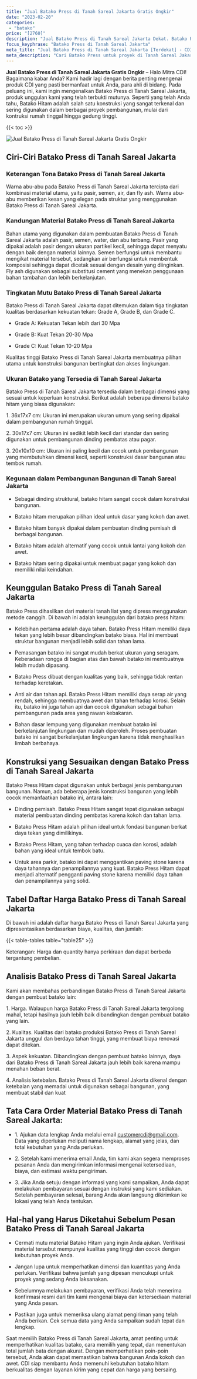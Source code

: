 ```yaml
---
title: "Jual Batako Press di Tanah Sareal Jakarta Gratis Ongkir"
date: "2023-02-20"
categories:
 - "batako"
price: "[2760]"
description: "Jual Batako Press di Tanah Sareal Jakarta Dekat. Batako Press ini sering dipakai dalam proyek pembangunan sebagai material dinding yang kuat dan berkualitas. Kontak kami untuk mendapatkan informasi lebih lanjut."
focus_keyphrase: "Batako Press di Tanah Sareal Jakarta"
meta_title: "Jual Batako Press di Tanah Sareal Jakarta [Terdekat] - CDI"
meta_description: "Cari Batako Press untuk proyek di Tanah Sareal Jakarta? Kami memiliki Batako Press berkualitas untuk bahan bangunan dinding. Dapatkan penawaran terbaik sekarang."
---
```


**Jual Batako Press di Tanah Sareal Jakarta Gratis Ongkir** – Halo Mitra CDI! Bagaimana kabar Anda? Kami hadir lagi dengan berita penting mengenai produk CDI yang pasti bermanfaat untuk Anda, para ahli di bidang. Pada peluang ini, kami ingin mengenalkan Batako Press di Tanah Sareal Jakarta, produk unggulan kami yang telah terbukti mutunya. Seperti yang telah Anda tahu, Batako Hitam adalah salah satu konstruksi yang sangat terkenal dan sering digunakan dalam berbagai proyek pembangunan, mulai dari kontruksi rumah tinggal hingga gedung tinggi.

{{< toc >}}

![Jual Batako Press di Tanah Sareal Jakarta Gratis Ongkir](/images/batako/batako-press-30.jpg)

## Ciri-Ciri Batako Press di Tanah Sareal Jakarta

### Keterangan Tona Batako Press di Tanah Sareal Jakarta

Warna abu-abu pada Batako Press di Tanah Sareal Jakarta tercipta dari kombinasi material utama, yaitu pasir, semen, air, dan fly ash. Warna abu-abu memberikan kesan yang elegan pada struktur yang menggunakan Batako Press di Tanah Sareal Jakarta.

### Kandungan Material Batako Press di Tanah Sareal Jakarta

Bahan utama yang digunakan dalam pembuatan Batako Press di Tanah Sareal Jakarta adalah pasir, semen, water, dan abu terbang. Pasir yang dipakai adalah pasir dengan ukuran partikel kecil, sehingga dapat menyatu dengan baik dengan material lainnya. Semen berfungsi untuk membantu mengikat material tersebut, sedangkan air berfungsi untuk membentuk komposisi sehingga dapat dicetak sesuai dengan desain yang diinginkan. Fly ash digunakan sebagai substitusi cement yang menekan penggunaan bahan tambahan dan lebih berkelanjutan.

### Tingkatan Mutu Batako Press di Tanah Sareal Jakarta

Batako Press di Tanah Sareal Jakarta dapat ditemukan dalam tiga tingkatan kualitas berdasarkan kekuatan tekan: Grade A, Grade B, dan Grade C.

*   Grade A: Kekuatan Tekan lebih dari 30 Mpa

*   Grade B: Kuat Tekan 20-30 Mpa

*   Grade C: Kuat Tekan 10-20 Mpa

Kualitas tinggi Batako Press di Tanah Sareal Jakarta membuatnya pilihan utama untuk konstruksi bangunan bertingkat dan akses lingkungan.

### Ukuran Batako yang Tersedia di Tanah Sareal Jakarta

Batako Press di Tanah Sareal Jakarta tersedia dalam berbagai dimensi yang sesuai untuk keperluan konstruksi. Berikut adalah beberapa dimensi batako hitam yang biasa digunakan:

1\. 36x17x7 cm: Ukuran ini merupakan ukuran umum yang sering dipakai dalam pembangunan rumah tinggal.

2\. 30x17x7 cm: Ukuran ini sedikit lebih kecil dari standar dan sering digunakan untuk pembangunan dinding pembatas atau pagar.

3\. 20x10x10 cm: Ukuran ini paling kecil dan cocok untuk pembangunan yang membutuhkan dimensi kecil, seperti konstruksi dasar bangunan atau tembok rumah.

### Kegunaan dalam Pembangunan Bangunan di Tanah Sareal Jakarta

*   Sebagai dinding struktural, batako hitam sangat cocok dalam konstruksi bangunan.

*   Batako hitam merupakan pilihan ideal untuk dasar yang kokoh dan awet.

*   Batako hitam banyak dipakai dalam pembuatan dinding pemisah di berbagai bangunan.

*   Batako hitam adalah alternatif yang cocok untuk lantai yang kokoh dan awet.

*   Batako hitam sering dipakai untuk membuat pagar yang kokoh dan memiliki nilai keindahan.

## Keunggulan Batako Press di Tanah Sareal Jakarta

Batako Press dihasilkan dari material tanah liat yang dipress menggunakan metode canggih. Di bawah ini adalah keunggulan dari batako press hitam:

*   Kelebihan pertama adalah daya tahan. Batako Press Hitam memiliki daya tekan yang lebih besar dibandingkan batako biasa. Hal ini membuat struktur bangunan menjadi lebih solid dan tahan lama.

*   Pemasangan batako ini sangat mudah berkat ukuran yang seragam. Keberadaan rongga di bagian atas dan bawah batako ini membuatnya lebih mudah dipasang.

*   Batako Press dibuat dengan kualitas yang baik, sehingga tidak rentan terhadap keretakan.

*   Anti air dan tahan api. Batako Press Hitam memiliki daya serap air yang rendah, sehingga membuatnya awet dan tahan terhadap korosi. Selain itu, batako ini juga tahan api dan cocok digunakan sebagai bahan pembangunan pada area yang rawan kebakaran.

*   Bahan dasar lempung yang digunakan membuat batako ini berkelanjutan lingkungan dan mudah diperoleh. Proses pembuatan batako ini sangat berkelanjutan lingkungan karena tidak menghasilkan limbah berbahaya.

## Konstruksi yang Sesuaikan dengan Batako Press di Tanah Sareal Jakarta

Batako Press Hitam dapat digunakan untuk berbagai jenis pembangunan bangunan. Namun, ada beberapa jenis konstruksi bangunan yang lebih cocok memanfaatkan batako ini, antara lain:

*   Dinding pemisah. Batako Press Hitam sangat tepat digunakan sebagai material pembuatan dinding pembatas karena kokoh dan tahan lama.

*   Batako Press Hitam adalah pilihan ideal untuk fondasi bangunan berkat daya tekan yang dimilikinya.

*   Batako Press Hitam, yang tahan terhadap cuaca dan korosi, adalah bahan yang ideal untuk tembok batu.

*   Untuk area parkir, batako ini dapat menggantikan paving stone karena daya tahannya dan penampilannya yang kuat. Batako Press Hitam dapat menjadi alternatif pengganti paving stone karena memiliki daya tahan dan penampilannya yang solid.

## Tabel Daftar Harga Batako Press di Tanah Sareal Jakarta

Di bawah ini adalah daftar harga Batako Press di Tanah Sareal Jakarta yang dipresentasikan berdasarkan biaya, kualitas, dan jumlah:

{{< table-tables table="table25" >}}

Keterangan: Harga dan quantity hanya perkiraan dan dapat berbeda tergantung pembelian.

## Analisis Batako Press di Tanah Sareal Jakarta

Kami akan membahas perbandingan Batako Press di Tanah Sareal Jakarta dengan pembuat batako lain:

1\.  Harga. Walaupun harga Batako Press di Tanah Sareal Jakarta tergolong mahal, tetapi hasilnya jauh lebih baik dibandingkan dengan pembuat batako yang lain.

2\.  Kualitas. Kualitas dari batako produksi Batako Press di Tanah Sareal Jakarta unggul dan berdaya tahan tinggi, yang membuat biaya renovasi dapat ditekan.

3\.  Aspek kekuatan. Dibandingkan dengan pembuat batako lainnya, daya dari Batako Press di Tanah Sareal Jakarta jauh lebih baik karena mampu menahan beban berat.

4\.  Analisis ketebalan. Batako Press di Tanah Sareal Jakarta dikenal dengan ketebalan yang memadai untuk digunakan sebagai bangunan, yang membuat stabil dan kuat

## Tata Cara Order Material Batako Press di Tanah Sareal Jakarta:

*   1\. Ajukan data lengkap Anda melalui email customercdi@gmail.com. Data yang diperlukan meliputi nama lengkap, alamat yang jelas, dan total kebutuhan yang Anda perlukan.

*   2\. Setelah kami menerima email Anda, tim kami akan segera memproses pesanan Anda dan mengirimkan informasi mengenai ketersediaan, biaya, dan estimasi waktu pengiriman.

*   3\. Jika Anda setuju dengan informasi yang kami sampaikan, Anda dapat melakukan pembayaran sesuai dengan instruksi yang kami sediakan. Setelah pembayaran selesai, barang Anda akan langsung dikirimkan ke lokasi yang telah Anda tentukan.

## Hal-hal yang Harus Diketahui Sebelum Pesan Batako Press di Tanah Sareal Jakarta

*   Cermati mutu material Batako Hitam yang ingin Anda ajukan. Verifikasi material tersebut mempunyai kualitas yang tinggi dan cocok dengan kebutuhan proyek Anda.

*   Jangan lupa untuk memperhatikan dimensi dan kuantitas yang Anda perlukan. Verifikasi bahwa jumlah yang dipesan mencukupi untuk proyek yang sedang Anda laksanakan.

*   Sebelumnya melakukan pembayaran, verifikasi Anda telah menerima konfirmasi resmi dari tim kami mengenai biaya dan ketersediaan material yang Anda pesan.

*   Pastikan juga untuk memeriksa ulang alamat pengiriman yang telah Anda berikan. Cek semua data yang Anda sampaikan sudah tepat dan lengkap.

Saat memilih Batako Press di Tanah Sareal Jakarta, amat penting untuk memperhatikan kualitas batako, cara memilih yang tepat, dan menentukan total jumlah bata dengan akurat. Dengan memperhatikan poin-poin tersebut, Anda akan dapat memastikan bahwa bangunan Anda kokoh dan awet. CDI siap membantu Anda memenuhi kebutuhan batako hitam berkualitas dengan layanan kirim yang cepat dan harga yang bersaing.